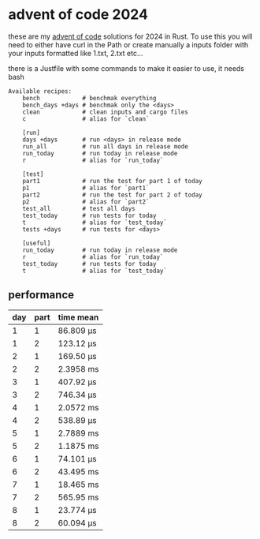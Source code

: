 # advent of code 2024
these are my [advent of code](https://adventofcode.com/2024) solutions for 2024 in Rust. To use this you will need to either have curl in the Path or create manually a inputs folder with your inputs formatted like 1.txt, 2.txt etc... 

there is a Justfile with some commands to make it easier to use, it needs bash
```just
Available recipes:
    bench            # benchmak everything
    bench_days +days # benchmak only the <days>
    clean            # clean inputs and cargo files
    c                # alias for `clean`

    [run]
    days +days       # run <days> in release mode
    run_all          # run all days in release mode
    run_today        # run today in release mode
    r                # alias for `run_today`

    [test]
    part1            # run the test for part 1 of today
    p1               # alias for `part1`
    part2            # run the test for part 2 of today
    p2               # alias for `part2`
    test_all         # test all days
    test_today       # run tests for today
    t                # alias for `test_today`
    tests +days      # run tests for <days>

    [useful]
    run_today        # run today in release mode
    r                # alias for `run_today`
    test_today       # run tests for today
    t                # alias for `test_today`
```

## performance

| day | part | time mean |
| --- | ---- | --------- |
| 1   | 1    | 86.809 µs |
| 1   | 2    | 123.12 µs |
| 2   | 1    | 169.50 µs |
| 2   | 2    | 2.3958 ms |
| 3   | 1    | 407.92 µs |
| 3   | 2    | 746.34 µs |
| 4   | 1    | 2.0572 ms |
| 4   | 2    | 538.89 µs |
| 5   | 1    | 2.7889 ms |
| 5   | 2    | 1.1875 ms |
| 6   | 1    | 74.101 µs |
| 6   | 2    | 43.495 ms |
| 7   | 1    | 18.465 ms |
| 7   | 2    | 565.95 ms |
| 8   | 1    | 23.774 µs |
| 8   | 2    | 60.094 µs |

